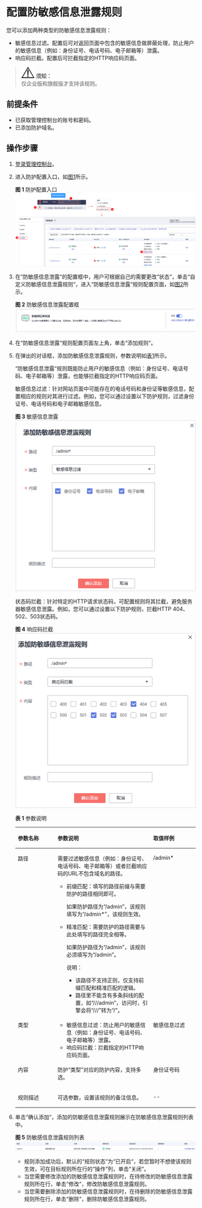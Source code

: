 # 配置防敏感信息泄露规则<a name="waf_01_0054"></a>

您可以添加两种类型的防敏感信息泄露规则：

-   敏感信息过滤。配置后可对返回页面中包含的敏感信息做屏蔽处理，防止用户的敏感信息（例如：身份证号、电话号码、电子邮箱等）泄露。
-   响应码拦截。配置后可拦截指定的HTTP响应码页面。

>![](public_sys-resources/icon-notice.gif) **须知：**   
>仅企业版和旗舰版才支持该规则。  

## 前提条件<a name="section652119555377"></a>

-   已获取管理控制台的账号和密码。
-   已添加防护域名。

## 操作步骤<a name="section27954597372"></a>

1.  [登录管理控制台](https://console.huaweicloud.com/?locale=zh-cn)。
2.  进入防护配置入口，如[图1](#waf_01_0008_fig089771664710)所示。

    **图 1**  防护配置入口<a name="waf_01_0008_fig089771664710"></a>  
    ![](figures/防护配置入口.png "防护配置入口")

3.  在“防敏感信息泄露“的配置框中，用户可根据自己的需要更改“状态“，单击“自定义防敏感信息泄露规则“，进入“防敏感信息泄露“规则配置页面，如[图2](#fig1257034345115)所示。

    **图 2**  防敏感信息泄露配置框<a name="fig1257034345115"></a>  
    ![](figures/防敏感信息泄露配置框.png "防敏感信息泄露配置框")

4.  在“防敏感信息泄露“规则配置页面左上角，单击“添加规则“。
5.  在弹出的对话框，添加防敏感信息泄露规则，参数说明如[表1](#table242612276178)所示。

    “防敏感信息泄露“规则既能防止用户的敏感信息（例如：身份证号、电话号码、电子邮箱等）泄露，也能够拦截指定的HTTP响应码页面。

    敏感信息过滤：针对网站页面中可能存在的电话号码和身份证等敏感信息，配置相应的规则对其进行过滤。例如，您可以通过设置以下防护规则，过滤身份证号、电话号码和电子邮箱敏感信息。

    **图 3**  敏感信息泄露<a name="fig1077215502209"></a>  
    ![](figures/敏感信息泄露.png "敏感信息泄露")

    状态码拦截：针对特定的HTTP请求状态码，可配置规则将其拦截，避免服务器敏感信息泄露。例如，您可以通过设置以下防护规则，拦截HTTP 404、502、503状态码。

    **图 4**  响应码拦截<a name="fig134221027101710"></a>  
    ![](figures/响应码拦截.png "响应码拦截")

    **表 1**  参数说明

    <a name="table242612276178"></a>
    <table><thead align="left"><tr id="row1942310273174"><th class="cellrowborder" valign="top" width="22%" id="mcps1.2.4.1.1"><p id="p442272791715"><a name="p442272791715"></a><a name="p442272791715"></a>参数名称</p>
    </th>
    <th class="cellrowborder" valign="top" width="53%" id="mcps1.2.4.1.2"><p id="p11422152716173"><a name="p11422152716173"></a><a name="p11422152716173"></a>参数说明</p>
    </th>
    <th class="cellrowborder" valign="top" width="25%" id="mcps1.2.4.1.3"><p id="p2042342741712"><a name="p2042342741712"></a><a name="p2042342741712"></a>取值样例</p>
    </th>
    </tr>
    </thead>
    <tbody><tr id="row10424132716173"><td class="cellrowborder" valign="top" width="22%" headers="mcps1.2.4.1.1 "><p id="p14234277175"><a name="p14234277175"></a><a name="p14234277175"></a>路径</p>
    </td>
    <td class="cellrowborder" valign="top" width="53%" headers="mcps1.2.4.1.2 "><p id="p10423727181714"><a name="p10423727181714"></a><a name="p10423727181714"></a>需要过滤敏感信息（例如：身份证号、电话号码、电子邮箱等）或者拦截响应码的URL不包含域名的路径。</p>
    <a name="ul942442781712"></a><a name="ul942442781712"></a><ul id="ul942442781712"><li>前缀匹配：填写的路径前缀与需要防护的路径相同即可。<p id="p142382711175"><a name="p142382711175"></a><a name="p142382711175"></a>如果防护路径为<span class="parmvalue" id="parmvalue1842318278172"><a name="parmvalue1842318278172"></a><a name="parmvalue1842318278172"></a>“/admin”</span>，该规则填写为<span class="parmvalue" id="parmvalue4423132715178"><a name="parmvalue4423132715178"></a><a name="parmvalue4423132715178"></a>“/admin*”</span>，该规则生效。</p>
    </li><li>精准匹配：需要防护的路径需要与此处填写的路径完全相等。<p id="p1342332720176"><a name="p1342332720176"></a><a name="p1342332720176"></a>如果防护路径为<span class="parmvalue" id="parmvalue842342719177"><a name="parmvalue842342719177"></a><a name="parmvalue842342719177"></a>“/admin”</span>，该规则必须填写为<span class="parmvalue" id="parmvalue114231927151715"><a name="parmvalue114231927151715"></a><a name="parmvalue114231927151715"></a>“/admin”</span>。</p>
    <div class="note" id="note34241427111715"><a name="note34241427111715"></a><a name="note34241427111715"></a><span class="notetitle"> 说明： </span><div class="notebody"><a name="ul0424152720171"></a><a name="ul0424152720171"></a><ul id="ul0424152720171"><li>该路径不支持正则，仅支持前缀匹配和精准匹配的逻辑。</li><li>路径里不能含有多条斜线的配置，如<span class="parmvalue" id="parmvalue114241727171715"><a name="parmvalue114241727171715"></a><a name="parmvalue114241727171715"></a>“///admin”</span>，访问时，引擎会将<span class="parmvalue" id="parmvalue142482714176"><a name="parmvalue142482714176"></a><a name="parmvalue142482714176"></a>“///”</span>转为<span class="parmvalue" id="parmvalue6424102720178"><a name="parmvalue6424102720178"></a><a name="parmvalue6424102720178"></a>“/”</span>。</li></ul>
    </div></div>
    </li></ul>
    </td>
    <td class="cellrowborder" valign="top" width="25%" headers="mcps1.2.4.1.3 "><p id="p19424427151715"><a name="p19424427151715"></a><a name="p19424427151715"></a>/admin*</p>
    </td>
    </tr>
    <tr id="row184251827121714"><td class="cellrowborder" valign="top" width="22%" headers="mcps1.2.4.1.1 "><p id="p16424152741715"><a name="p16424152741715"></a><a name="p16424152741715"></a>类型</p>
    </td>
    <td class="cellrowborder" valign="top" width="53%" headers="mcps1.2.4.1.2 "><a name="ul1442582716174"></a><a name="ul1442582716174"></a><ul id="ul1442582716174"><li>敏感信息过滤：防止用户的敏感信息（例如：身份证号、电话号码、电子邮箱等）泄露。</li><li>响应码拦截：拦截指定的HTTP响应码页面。</li></ul>
    </td>
    <td class="cellrowborder" valign="top" width="25%" headers="mcps1.2.4.1.3 "><p id="p194251127181716"><a name="p194251127181716"></a><a name="p194251127181716"></a>敏感信息过滤</p>
    </td>
    </tr>
    <tr id="row1426162712179"><td class="cellrowborder" valign="top" width="22%" headers="mcps1.2.4.1.1 "><p id="p6425112716174"><a name="p6425112716174"></a><a name="p6425112716174"></a>内容</p>
    </td>
    <td class="cellrowborder" valign="top" width="53%" headers="mcps1.2.4.1.2 "><p id="p10426127101719"><a name="p10426127101719"></a><a name="p10426127101719"></a>防护<span class="parmname" id="parmname1042652710179"><a name="parmname1042652710179"></a><a name="parmname1042652710179"></a>“类型”</span>对应的防护内容，支持多选。</p>
    </td>
    <td class="cellrowborder" valign="top" width="25%" headers="mcps1.2.4.1.3 "><p id="p442618274171"><a name="p442618274171"></a><a name="p442618274171"></a>身份证号码</p>
    </td>
    </tr>
    <tr id="row19426192771717"><td class="cellrowborder" valign="top" width="22%" headers="mcps1.2.4.1.1 "><p id="p1742612791716"><a name="p1742612791716"></a><a name="p1742612791716"></a>规则描述</p>
    </td>
    <td class="cellrowborder" valign="top" width="53%" headers="mcps1.2.4.1.2 "><p id="p16426162771718"><a name="p16426162771718"></a><a name="p16426162771718"></a>可选参数，设置该规则的备注信息。</p>
    </td>
    <td class="cellrowborder" valign="top" width="25%" headers="mcps1.2.4.1.3 "><p id="p4426152741714"><a name="p4426152741714"></a><a name="p4426152741714"></a>--</p>
    </td>
    </tr>
    </tbody>
    </table>

6.  单击“确认添加“，添加的防敏感信息泄露规则展示在防敏感信息泄露规则列表中。

    **图 5**  防敏感信息泄露规则列表<a name="fig18170164191"></a>  
    ![](figures/防敏感信息泄露规则列表.png "防敏感信息泄露规则列表")

    -   规则添加成功后，默认的“规则状态“为“已开启“，若您暂时不想使该规则生效，可在目标规则所在行的“操作“列，单击“关闭“。
    -   当您需要修改添加的防敏感信息泄露规则时，在待修改的防敏感信息泄露规则所在行，单击“修改“，修改防敏感信息泄露规则。
    -   当您需要删除添加的防敏感信息泄露规则时，在待删除的防敏感信息泄露规则所在行，单击“删除“，删除防敏感信息泄露规则。


